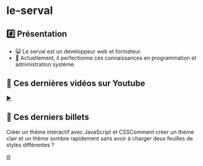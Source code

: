 # le-serval

## #️⃣ Présentation

- 😺 Le serval est un developpeur web et formateur.
- 📌 Actuellement, il perfectionne ces connaissances en programmation et administration système.

## 🎦 Ces dernières vidéos sur Youtube

<!-- YOUTUBE:START -->
<!-- YOUTUBE:END -->

[▶️](https://www.youtube.com/@le-wiki-du-serval)

## 📝 Ces derniers billets

<!-- BLOG-POST-LIST:START --><tr><td>Créer un thème intéractif avec JavaScript et CSS</td><td>Comment créer un thème clair et un thème sombre rapidement sans avoir à charger deux feuilles de styles différentes ?</td></tr><!-- BLOG-POST-LIST:END -->

[🌐](https://wiki.serval-informatique.fr/)
